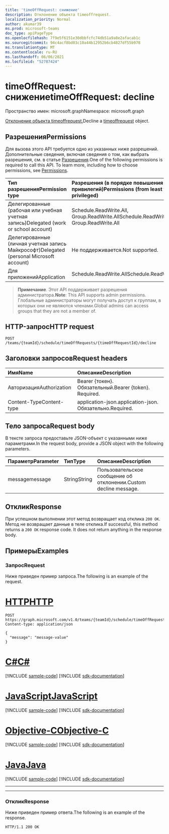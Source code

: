 ```yaml
---
title: 'timeOffRequest: снижение'
description: Отклонение объекта timeoffrequest.
localization_priority: Normal
author: akumar39
ms.prod: microsoft-teams
doc_type: apiPageType
ms.openlocfilehash: 7f9e5f6151e30dbbfcfc74db51a9a8e2afacab1c
ms.sourcegitcommit: 94c4acf8bd03c10a44b12952b6cb4827df55b978
ms.translationtype: MT
ms.contentlocale: ru-RU
ms.lasthandoff: 06/06/2021
ms.locfileid: "52787424"
---
```

# <a name="timeoffrequest-decline"></a><span data-ttu-id="1dce9-103">timeOffRequest: снижение</span><span class="sxs-lookup"><span data-stu-id="1dce9-103">timeOffRequest: decline</span></span>

<span data-ttu-id="1dce9-104">Пространство имен: microsoft.graph</span><span class="sxs-lookup"><span data-stu-id="1dce9-104">Namespace: microsoft.graph</span></span>

<span data-ttu-id="1dce9-105">[Отклонение объекта timeoffrequest.](../resources/timeoffrequest.md)</span><span class="sxs-lookup"><span data-stu-id="1dce9-105">Decline a [timeoffrequest](../resources/timeoffrequest.md) object.</span></span>

## <a name="permissions"></a><span data-ttu-id="1dce9-106">Разрешения</span><span class="sxs-lookup"><span data-stu-id="1dce9-106">Permissions</span></span>

<span data-ttu-id="1dce9-p101">Для вызова этого API требуется одно из указанных ниже разрешений. Дополнительные сведения, включая сведения о том, как выбрать разрешения, см. в статье [Разрешения](/graph/permissions-reference).</span><span class="sxs-lookup"><span data-stu-id="1dce9-p101">One of the following permissions is required to call this API. To learn more, including how to choose permissions, see [Permissions](/graph/permissions-reference).</span></span>

| <span data-ttu-id="1dce9-109">Тип разрешения</span><span class="sxs-lookup"><span data-stu-id="1dce9-109">Permission type</span></span>                        | <span data-ttu-id="1dce9-110">Разрешения (в порядке повышения привилегий)</span><span class="sxs-lookup"><span data-stu-id="1dce9-110">Permissions (from least to most privileged)</span></span> |
|:---------------------------------------|:--------------------------------------------|
|<span data-ttu-id="1dce9-111">Делегированные (рабочая или учебная учетная запись)</span><span class="sxs-lookup"><span data-stu-id="1dce9-111">Delegated (work or school account)</span></span> | <span data-ttu-id="1dce9-112">Schedule.ReadWrite.All, Group.ReadWrite.All</span><span class="sxs-lookup"><span data-stu-id="1dce9-112">Schedule.ReadWrite.All, Group.ReadWrite.All</span></span>    |
|<span data-ttu-id="1dce9-113">Делегированные (личная учетная запись Майкрософт)</span><span class="sxs-lookup"><span data-stu-id="1dce9-113">Delegated (personal Microsoft account)</span></span> | <span data-ttu-id="1dce9-114">Не поддерживается.</span><span class="sxs-lookup"><span data-stu-id="1dce9-114">Not supported.</span></span>    |
|<span data-ttu-id="1dce9-115">Для приложений</span><span class="sxs-lookup"><span data-stu-id="1dce9-115">Application</span></span> | <span data-ttu-id="1dce9-116">Schedule.ReadWrite.All</span><span class="sxs-lookup"><span data-stu-id="1dce9-116">Schedule.ReadWrite.All</span></span> |

> <span data-ttu-id="1dce9-117">**Примечание**. Этот API поддерживает разрешения администратора.</span><span class="sxs-lookup"><span data-stu-id="1dce9-117">**Note**: This API supports admin permissions.</span></span> <span data-ttu-id="1dce9-118">Глобальные администраторы могут получать доступ к группам, в которых они не являются членами.</span><span class="sxs-lookup"><span data-stu-id="1dce9-118">Global admins can access groups that they are not a member of.</span></span>

## <a name="http-request"></a><span data-ttu-id="1dce9-119">HTTP-запрос</span><span class="sxs-lookup"><span data-stu-id="1dce9-119">HTTP request</span></span>

<!-- { "blockType": "ignored" } -->

```http
POST /teams/{teamId}/schedule/timeOffRequests/{timeOffRequestId}/decline
```

## <a name="request-headers"></a><span data-ttu-id="1dce9-120">Заголовки запросов</span><span class="sxs-lookup"><span data-stu-id="1dce9-120">Request headers</span></span>

| <span data-ttu-id="1dce9-121">Имя</span><span class="sxs-lookup"><span data-stu-id="1dce9-121">Name</span></span>          | <span data-ttu-id="1dce9-122">Описание</span><span class="sxs-lookup"><span data-stu-id="1dce9-122">Description</span></span>   |
|:--------------|:--------------|
| <span data-ttu-id="1dce9-123">Авторизация</span><span class="sxs-lookup"><span data-stu-id="1dce9-123">Authorization</span></span> | <span data-ttu-id="1dce9-p103">Bearer {токен}. Обязательный.</span><span class="sxs-lookup"><span data-stu-id="1dce9-p103">Bearer {token}. Required.</span></span> |
| <span data-ttu-id="1dce9-126">Content-Type</span><span class="sxs-lookup"><span data-stu-id="1dce9-126">Content-type</span></span> | <span data-ttu-id="1dce9-127">application-json.</span><span class="sxs-lookup"><span data-stu-id="1dce9-127">application-json.</span></span> <span data-ttu-id="1dce9-128">Обязательно.</span><span class="sxs-lookup"><span data-stu-id="1dce9-128">Required.</span></span>|

## <a name="request-body"></a><span data-ttu-id="1dce9-129">Тело запроса</span><span class="sxs-lookup"><span data-stu-id="1dce9-129">Request body</span></span>

<span data-ttu-id="1dce9-130">В тексте запроса предоставьте JSON-объект с указанными ниже параметрами.</span><span class="sxs-lookup"><span data-stu-id="1dce9-130">In the request body, provide a JSON object with the following parameters.</span></span>

| <span data-ttu-id="1dce9-131">Параметр</span><span class="sxs-lookup"><span data-stu-id="1dce9-131">Parameter</span></span>    | <span data-ttu-id="1dce9-132">Тип</span><span class="sxs-lookup"><span data-stu-id="1dce9-132">Type</span></span>        | <span data-ttu-id="1dce9-133">Описание</span><span class="sxs-lookup"><span data-stu-id="1dce9-133">Description</span></span> |
|:-------------|:------------|:------------|
|<span data-ttu-id="1dce9-134">message</span><span class="sxs-lookup"><span data-stu-id="1dce9-134">message</span></span>|<span data-ttu-id="1dce9-135">String</span><span class="sxs-lookup"><span data-stu-id="1dce9-135">String</span></span>|<span data-ttu-id="1dce9-136">Пользовательское сообщение об отклонении.</span><span class="sxs-lookup"><span data-stu-id="1dce9-136">Custom decline message.</span></span>|

## <a name="response"></a><span data-ttu-id="1dce9-137">Отклик</span><span class="sxs-lookup"><span data-stu-id="1dce9-137">Response</span></span>

<span data-ttu-id="1dce9-p105">При успешном выполнении этот метод возвращает код отклика `200 OK`. Метод не возвращает данные в теле отклика.</span><span class="sxs-lookup"><span data-stu-id="1dce9-p105">If successful, this method returns a `200 OK` response code. It does not return anything in the response body.</span></span>

## <a name="examples"></a><span data-ttu-id="1dce9-140">Примеры</span><span class="sxs-lookup"><span data-stu-id="1dce9-140">Examples</span></span>

### <a name="request"></a><span data-ttu-id="1dce9-141">Запрос</span><span class="sxs-lookup"><span data-stu-id="1dce9-141">Request</span></span>

<span data-ttu-id="1dce9-142">Ниже приведен пример запроса.</span><span class="sxs-lookup"><span data-stu-id="1dce9-142">The following is an example of the request.</span></span>


# <a name="http"></a>[<span data-ttu-id="1dce9-143">HTTP</span><span class="sxs-lookup"><span data-stu-id="1dce9-143">HTTP</span></span>](#tab/http)
<!-- {
  "blockType": "request",
  "name": "timeoffrequest_decline"
}-->

```http
POST https://graph.microsoft.com/v1.0/teams/{teamId}/schedule/timeOffRequests/{timeOffRequestId}/decline
Content-type: application/json

{
  "message": "message-value"
}
```
# <a name="c"></a>[<span data-ttu-id="1dce9-144">C#</span><span class="sxs-lookup"><span data-stu-id="1dce9-144">C#</span></span>](#tab/csharp)
[!INCLUDE [sample-code](../includes/snippets/csharp/timeoffrequest-decline-csharp-snippets.md)]
[!INCLUDE [sdk-documentation](../includes/snippets/snippets-sdk-documentation-link.md)]

# <a name="javascript"></a>[<span data-ttu-id="1dce9-145">JavaScript</span><span class="sxs-lookup"><span data-stu-id="1dce9-145">JavaScript</span></span>](#tab/javascript)
[!INCLUDE [sample-code](../includes/snippets/javascript/timeoffrequest-decline-javascript-snippets.md)]
[!INCLUDE [sdk-documentation](../includes/snippets/snippets-sdk-documentation-link.md)]

# <a name="objective-c"></a>[<span data-ttu-id="1dce9-146">Objective-C</span><span class="sxs-lookup"><span data-stu-id="1dce9-146">Objective-C</span></span>](#tab/objc)
[!INCLUDE [sample-code](../includes/snippets/objc/timeoffrequest-decline-objc-snippets.md)]
[!INCLUDE [sdk-documentation](../includes/snippets/snippets-sdk-documentation-link.md)]

# <a name="java"></a>[<span data-ttu-id="1dce9-147">Java</span><span class="sxs-lookup"><span data-stu-id="1dce9-147">Java</span></span>](#tab/java)
[!INCLUDE [sample-code](../includes/snippets/java/timeoffrequest-decline-java-snippets.md)]
[!INCLUDE [sdk-documentation](../includes/snippets/snippets-sdk-documentation-link.md)]

---

---


### <a name="response"></a><span data-ttu-id="1dce9-148">Отклик</span><span class="sxs-lookup"><span data-stu-id="1dce9-148">Response</span></span>

<span data-ttu-id="1dce9-149">Ниже приведен пример ответа.</span><span class="sxs-lookup"><span data-stu-id="1dce9-149">The following is an example of the response.</span></span>
<!-- {
  "blockType": "response",
  "truncated": true
} -->

```http
HTTP/1.1 200 OK
```

<!-- uuid: 16cd6b66-4b1a-43a1-adaf-3a886856ed98
2019-02-04 14:57:30 UTC -->
<!-- {
  "type": "#page.annotation",
  "description": "timeOffRequest: decline",
  "keywords": "",
  "section": "documentation",
  "tocPath": ""
}-->

